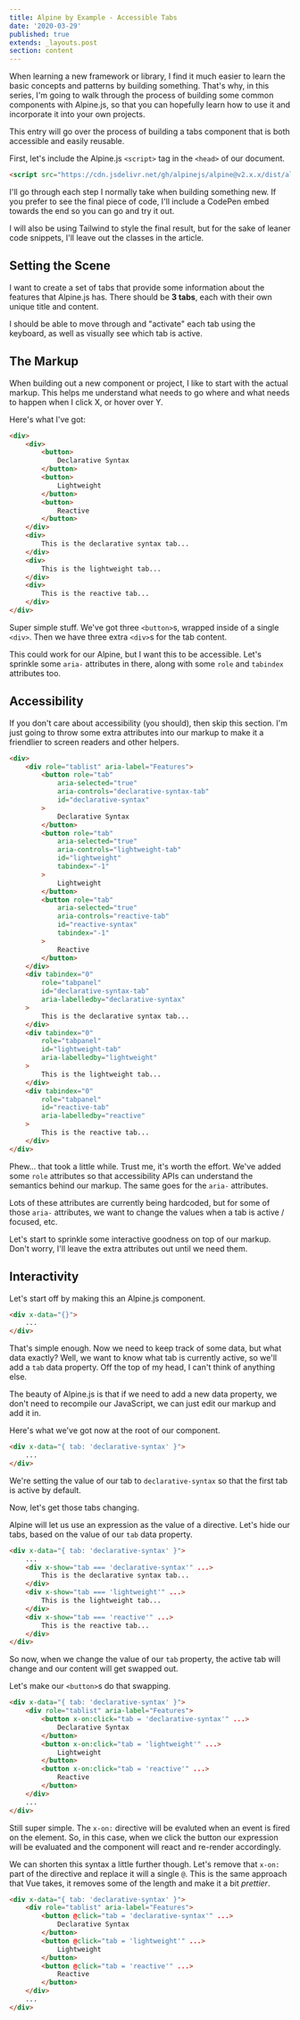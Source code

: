 ```yaml
---
title: Alpine by Example - Accessible Tabs
date: '2020-03-29'
published: true
extends: _layouts.post
section: content
---
```

When learning a new framework or library, I find it much easier to learn the basic concepts and patterns by building something. That's why, in this series, I'm going to walk through the process of building some common components with Alpine.js, so that you can hopefully learn how to use it and incorporate it into your own projects.

This entry will go over the process of building a tabs component that is both accessible and easily reusable.

First, let's include the Alpine.js `<script>` tag in the `<head>` of our document.

```html
<script src="https://cdn.jsdelivr.net/gh/alpinejs/alpine@v2.x.x/dist/alpine.min.js" defer></script>
```

I'll go through each step I normally take when building something new. If you prefer to see the final piece of code, I'll include a CodePen embed towards the end so you can go and try it out.

I will also be using Tailwind to style the final result, but for the sake of leaner code snippets, I'll leave out the classes in the article.

## Setting the Scene

I want to create a set of tabs that provide some information about the features that Alpine.js has. There should be **3 tabs**, each with their own unique title and content.

I should be able to move through and "activate" each tab using the keyboard, as well as visually see which tab is active.

## The Markup

When building out a new component or project, I like to start with the actual markup. This helps me understand what needs to go where and what needs to happen when I click X, or hover over Y.

Here's what I've got:

```html
<div>
    <div>
        <button>
            Declarative Syntax
        </button>
        <button>
            Lightweight
        </button>
        <button>
            Reactive
        </button>
    </div>
    <div>
        This is the declarative syntax tab...
    </div>
    <div>
        This is the lightweight tab...
    </div>
    <div>
        This is the reactive tab...
    </div>
</div>
```

Super simple stuff. We've got three `<button>`s, wrapped inside of a single `<div>`. Then we have three extra `<div>`s for the tab content.

This could work for our Alpine, but I want this to be accessible. Let's sprinkle some `aria-` attributes in there, along with some `role` and `tabindex` attributes too.

## Accessibility

If you don't care about accessibility (you should), then skip this section. I'm just going to throw some extra attributes into our markup to make it a friendlier to screen readers and other helpers.

```html
<div>
    <div role="tablist" aria-label="Features">
        <button role="tab" 
            aria-selected="true" 
            aria-controls="declarative-syntax-tab" 
            id="declarative-syntax"
        >
            Declarative Syntax
        </button>
        <button role="tab" 
            aria-selected="true" 
            aria-controls="lightweight-tab" 
            id="lightweight"
            tabindex="-1"
        >
            Lightweight
        </button>
        <button role="tab" 
            aria-selected="true" 
            aria-controls="reactive-tab" 
            id="reactive-syntax"
            tabindex="-1"
        >
            Reactive
        </button>
    </div>
    <div tabindex="0"
        role="tabpanel"
        id="declarative-syntax-tab"
        aria-labelledby="declarative-syntax"
    >
        This is the declarative syntax tab...
    </div>
    <div tabindex="0"
        role="tabpanel"
        id="lightweight-tab"
        aria-labelledby="lightweight"
    >
        This is the lightweight tab...
    </div>
    <div tabindex="0"
        role="tabpanel"
        id="reactive-tab"
        aria-labelledby="reactive"
    >
        This is the reactive tab...
    </div>
</div>
```

Phew... that took a little while. Trust me, it's worth the effort. We've added some `role` attributes so that accessibility APIs can understand the semantics behind our markup. The same goes for the `aria-` attributes.

Lots of these attributes are currently being hardcoded, but for some of those `aria-` attributes, we want to change the values when a tab is active / focused, etc.

Let's start to sprinkle some interactive goodness on top of our markup. Don't worry, I'll leave the extra attributes out until we need them.

## Interactivity

Let's start off by making this an Alpine.js component.

```html
<div x-data="{}">
    ...
</div>
```

That's simple enough. Now we need to keep track of some data, but what data exactly? Well, we want to know what tab is currently active, so we'll add a `tab` data property. Off the top of my head, I can't think of anything else.

The beauty of Alpine.js is that if we need to add a new data property, we don't need to recompile our JavaScript, we can just edit our markup and add it in.

Here's what we've got now at the root of our component.

```html
<div x-data="{ tab: 'declarative-syntax' }">
    ...
</div>
```

We're setting the value of our tab to `declarative-syntax` so that the first tab is active by default.

Now, let's get those tabs changing. 

Alpine will let us use an expression as the value of a directive. Let's hide our tabs, based on the value of our `tab` data property.

```html
<div x-data="{ tab: 'declarative-syntax' }">
    ...
    <div x-show="tab === 'declarative-syntax'" ...>
        This is the declarative syntax tab...
    </div>
    <div x-show="tab === 'lightweight'" ...>
        This is the lightweight tab...
    </div>
    <div x-show="tab === 'reactive'" ...>
        This is the reactive tab...
    </div>
</div>
```

So now, when we change the value of our `tab` property, the active tab will change and our content will get swapped out.

Let's make our `<button>`s do that swapping.

```html
<div x-data="{ tab: 'declarative-syntax' }">
    <div role="tablist" aria-label="Features">
        <button x-on:click="tab = 'declarative-syntax'" ...>
            Declarative Syntax
        </button>
        <button x-on:click="tab = 'lightweight'" ...>
            Lightweight
        </button>
        <button x-on:click="tab = 'reactive'" ...>
            Reactive
        </button>
    </div>
    ...
</div>
```

Still super simple. The `x-on:` directive will be evaluted when an event is fired on the element. So, in this case, when we click the button our expression will be evaluated and the component will react and re-render accordingly.

We can shorten this syntax a little further though. Let's remove that `x-on:` part of the directive and replace it will a single `@`. This is the same approach that Vue takes, it removes some of the length and make it a bit _prettier_.

```html
<div x-data="{ tab: 'declarative-syntax' }">
    <div role="tablist" aria-label="Features">
        <button @click="tab = 'declarative-syntax'" ...>
            Declarative Syntax
        </button>
        <button @click="tab = 'lightweight'" ...>
            Lightweight
        </button>
        <button @click="tab = 'reactive'" ...>
            Reactive
        </button>
    </div>
    ...
</div>
```